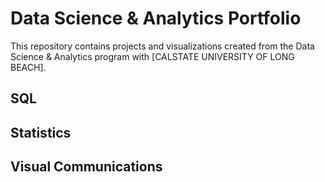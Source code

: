 # Data Science & Analytics Portfolio
This repository contains projects and visualizations created from the Data Science & Analytics program with [CALSTATE UNIVERSITY OF LONG BEACH].

## SQL

## Statistics

## Visual Communications

